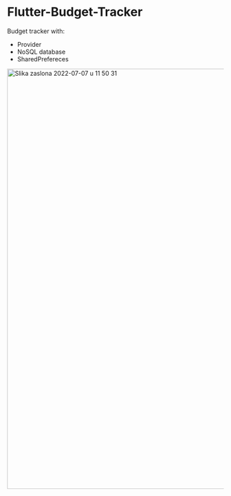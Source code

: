 # Flutter-Budget-Tracker
Budget tracker with: 
- Provider
- NoSQL database
- SharedPrefereces


<img width="976" alt="Slika zaslona 2022-07-07 u 11 50 31" src="https://user-images.githubusercontent.com/57439344/177745718-5aa91b5c-215a-44b1-9f0c-a7f4796b0b68.png">

